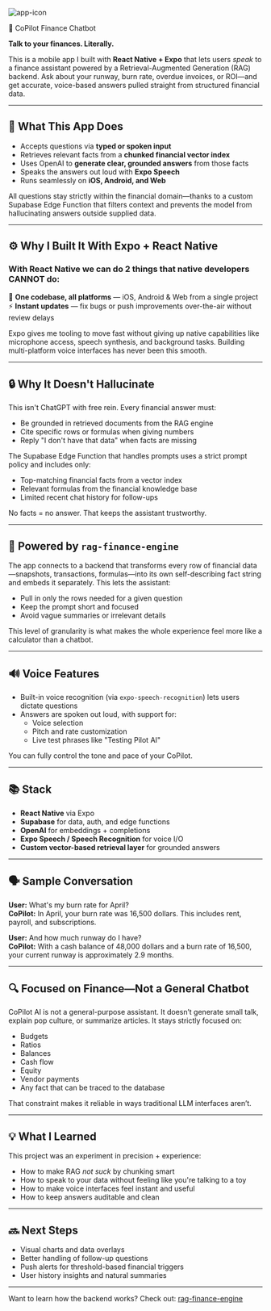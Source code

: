 ![app-icon](https://github.com/user-attachments/assets/86190cc2-c4aa-4c1c-96c3-49b4bdd93e1d)

🤖 CoPilot Finance Chatbot

**Talk to your finances. Literally.**

This is a mobile app I built with **React Native + Expo** that lets users _speak_ to a finance assistant powered by a Retrieval-Augmented Generation (RAG) backend. Ask about your runway, burn rate, overdue invoices, or ROI—and get accurate, voice-based answers pulled straight from structured financial data.

---

## 🎯 What This App Does

-   Accepts questions via **typed or spoken input**
-   Retrieves relevant facts from a **chunked financial vector index**
-   Uses OpenAI to **generate clear, grounded answers** from those facts
-   Speaks the answers out loud with **Expo Speech**
-   Runs seamlessly on **iOS, Android, and Web**

All questions stay strictly within the financial domain—thanks to a custom Supabase Edge Function that filters context and prevents the model from hallucinating answers outside supplied data.

---

## ⚙️ Why I Built It With Expo + React Native

### With React Native we can do 2 things that native developers **CANNOT** do:

📱 **One codebase, all platforms** — iOS, Android & Web from a single project  
⚡ **Instant updates** — fix bugs or push improvements over-the-air without review delays

Expo gives me tooling to move fast without giving up native capabilities like microphone access, speech synthesis, and background tasks. Building multi-platform voice interfaces has never been this smooth.

---

## 🔒 Why It Doesn't Hallucinate

This isn't ChatGPT with free rein. Every financial answer must:

-   Be grounded in retrieved documents from the RAG engine
-   Cite specific rows or formulas when giving numbers
-   Reply "I don't have that data" when facts are missing

The Supabase Edge Function that handles prompts uses a strict prompt policy and includes only:

-   Top-matching financial facts from a vector index
-   Relevant formulas from the financial knowledge base
-   Limited recent chat history for follow-ups

No facts = no answer. That keeps the assistant trustworthy.

---

## 🧠 Powered by `rag-finance-engine`

The app connects to a backend that transforms every row of financial data—snapshots, transactions, formulas—into its own self-describing fact string and embeds it separately. This lets the assistant:

-   Pull in only the rows needed for a given question
-   Keep the prompt short and focused
-   Avoid vague summaries or irrelevant details

This level of granularity is what makes the whole experience feel more like a calculator than a chatbot.

---

## 🔊 Voice Features

-   Built-in voice recognition (via `expo-speech-recognition`) lets users dictate questions
-   Answers are spoken out loud, with support for:
    -   Voice selection
    -   Pitch and rate customization
    -   Live test phrases like "Testing Pilot AI"

You can fully control the tone and pace of your CoPilot.

---

## 📚 Stack

-   **React Native** via Expo
-   **Supabase** for data, auth, and edge functions
-   **OpenAI** for embeddings + completions
-   **Expo Speech / Speech Recognition** for voice I/O
-   **Custom vector-based retrieval layer** for grounded answers

---

## 🗣 Sample Conversation

**User:** What's my burn rate for April?  
**CoPilot:** In April, your burn rate was 16,500 dollars. This includes rent, payroll, and subscriptions.

**User:** And how much runway do I have?  
**CoPilot:** With a cash balance of 48,000 dollars and a burn rate of 16,500, your current runway is approximately 2.9 months.

---

## 🔍 Focused on Finance—Not a General Chatbot

CoPilot AI is not a general-purpose assistant. It doesn’t generate small talk, explain pop culture, or summarize articles. It stays strictly focused on:

-   Budgets
-   Ratios
-   Balances
-   Cash flow
-   Equity
-   Vendor payments
-   Any fact that can be traced to the database

That constraint makes it reliable in ways traditional LLM interfaces aren’t.

---

## 💡 What I Learned

This project was an experiment in precision + experience:

-   How to make RAG _not suck_ by chunking smart
-   How to speak to your data without feeling like you're talking to a toy
-   How to make voice interfaces feel instant and useful
-   How to keep answers auditable and clean

---

## 🔜 Next Steps

-   Visual charts and data overlays
-   Better handling of follow-up questions
-   Push alerts for threshold-based financial triggers
-   User history insights and natural summaries

---

Want to learn how the backend works? Check out: [rag-finance-engine](https://github.com/felipemelendez/rag-finance-engine)

